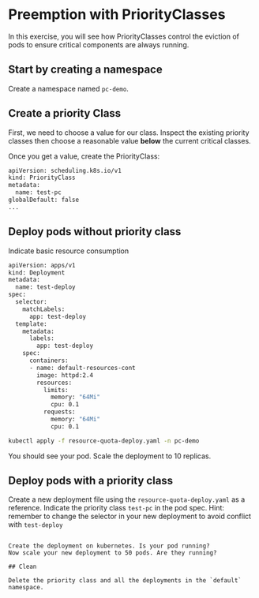 # Preemption with PriorityClasses

In this exercise, you will see how PriorityClasses control the eviction of pods to ensure critical components are always running.

## Start by creating a namespace

Create a namespace named `pc-demo`.

## Create a priority Class

First, we need to choose a value for our class. 
Inspect the existing priority classes then choose a reasonable value **below** the current critical classes.

Once you get a value, create the PriorityClass:
```sh
apiVersion: scheduling.k8s.io/v1
kind: PriorityClass
metadata:
  name: test-pc
globalDefault: false
...
```

## Deploy pods without priority class
Indicate basic resource consumption

```sh
apiVersion: apps/v1
kind: Deployment
metadata:
  name: test-deploy
spec:
  selector:
    matchLabels:
      app: test-deploy
  template:
    metadata:
      labels:
        app: test-deploy
    spec:
      containers:
      - name: default-resources-cont
        image: httpd:2.4
        resources:
          limits:
            memory: "64Mi"
            cpu: 0.1
          requests:
            memory: "64Mi"
            cpu: 0.1
```

```sh
kubectl apply -f resource-quota-deploy.yaml -n pc-demo
```

You should see your pod.
Scale the deployment to 10 replicas.

## Deploy pods with a priority class

Create a new deployment file using the `resource-quota-deploy.yaml` as a reference.
Indicate the priority class `test-pc` in the pod spec.
Hint: remember to change the selector in your new deployment to avoid conflict with `test-deploy`
```

Create the deployment on kubernetes. Is your pod running?
Now scale your new deployment to 50 pods. Are they running?

## Clean

Delete the priority class and all the deployments in the `default` namespace.
